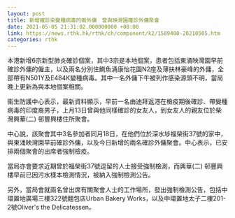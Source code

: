 ```yaml
---
layout: post
title: 新增確診染變種病毒的兩外傭　曾與映灣園確診外傭聚會
date: 2021-05-05 21:31:02.000000000 +08:00
link: https://news.rthk.hk/rthk/ch/component/k2/1589400-20210505.htm
categories: rthk
---
```


本港新增6宗新型肺炎確診個案，其中3宗是本地個案，患者包括東涌映灣園早前確診外傭的僱主，以及兩名分別住鰂魚涌康怡花園N2座及薄扶林豪峰的外傭，全部帶有N501Y及E484K變種病毒。其中一名外傭下午被列作感染源頭不明，當局晚上更新為與本地個案相關。

衞生防護中心表示，最新資料顯示，早前一名由迪拜返港在檢疫期後確診、帶變種病毒的印度裔男子，上月13日曾與他同樣確診的女友人，到女友人的親友位於柴灣興華(二) 邨豐興樓住所聚會。

中心說，該聚會其中3名參加者同月18日，在他們位於深水埗福榮街37號的家中，與東涌映灣園早前確診外傭，以及今日新增的兩名確診外傭聚會。中心表示，已安排兩個聚會的出席者強制檢疫。

當局亦會要求近期曾於福榮街37號逗留的人士接受強制檢測，而興華(二) 邨豐興樓早前已因污水樣本檢測情況，被納入強制檢測公告。

另外，當局會就兩名曾出席有關聚會人士的工作場所，發出強制檢測公告，包括中環置地廣場三樓322號麵包店Urban Bakery Works，以及中環置地太子二樓201-2號Oliver's the Delicatessen。
